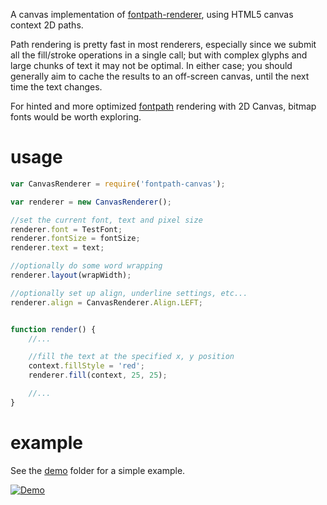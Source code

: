 A canvas implementation of [fontpath-renderer](https://github.com/mattdesl/fontpath-renderer), using HTML5 canvas context 2D paths.

Path rendering is pretty fast in most renderers, especially since we submit all the fill/stroke operations in a single call; but with complex glyphs and large chunks of text it may not be optimal. In either case; you should generally aim to cache the results to an off-screen canvas, until the next time the text changes.

For hinted and more optimized [fontpath](https://github.com/mattdesl/fontpath) rendering with 2D Canvas, bitmap fonts would be worth exploring.

# usage

```js
var CanvasRenderer = require('fontpath-canvas');

var renderer = new CanvasRenderer();

//set the current font, text and pixel size
renderer.font = TestFont;
renderer.fontSize = fontSize;
renderer.text = text;

//optionally do some word wrapping
renderer.layout(wrapWidth);

//optionally set up align, underline settings, etc...
renderer.align = CanvasRenderer.Align.LEFT;


function render() {
	//...

	//fill the text at the specified x, y position
	context.fillStyle = 'red';
	renderer.fill(context, 25, 25);

	//...
}
```

# example

See the [demo](demo) folder for a simple example.

[![Demo](http://i.imgur.com/rkY0nBI.png)](demo)